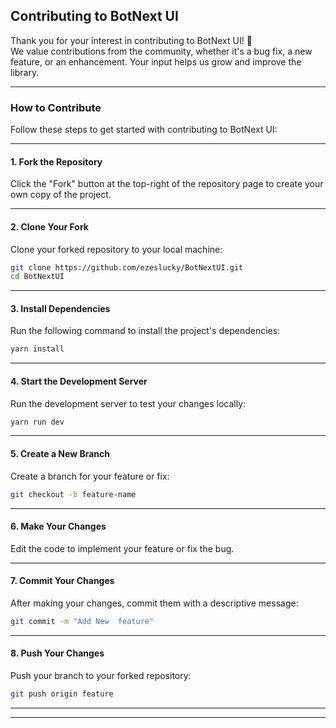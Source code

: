 ## Contributing to BotNext UI

Thank you for your interest in contributing to BotNext UI! 🎉  
We value contributions from the community, whether it's a bug fix, a new feature, or an enhancement. Your input helps us grow and improve the library.

---

### How to Contribute

Follow these steps to get started with contributing to BotNext UI:

---

#### 1. **Fork the Repository**  
Click the "Fork" button at the top-right of the repository page to create your own copy of the project.

---

#### 2. **Clone Your Fork**  
Clone your forked repository to your local machine:

```bash
git clone https://github.com/ezeslucky/BotNextUI.git
cd BotNextUI
```

---

#### 3. **Install Dependencies**  
Run the following command to install the project's dependencies:

```bash
yarn install
```

---

#### 4. **Start the Development Server**  
Run the development server to test your changes locally:

```bash
yarn run dev
```

---

#### 5. **Create a New Branch**  
Create a branch for your feature or fix:

```bash
git checkout -b feature-name
```

---

#### 6. **Make Your Changes**  
Edit the code to implement your feature or fix the bug.

---

#### 7. **Commit Your Changes**  
After making your changes, commit them with a descriptive message:

```bash
git commit -m "Add New  feature"
```

---

#### 8. **Push Your Changes**  
Push your branch to your forked repository:

```bash
git push origin feature
```

---


---


